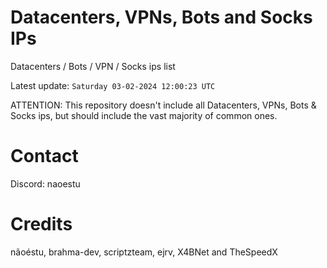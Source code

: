 # Datacenters, VPNs, Bots and Socks IPs
 
Datacenters / Bots / VPN / Socks ips list

Latest update: `Saturday 03-02-2024 12:00:23 UTC` 

ATTENTION: This repository doesn't include all Datacenters, VPNs, Bots & Socks ips, 
but should include the vast majority of common ones.

# Contact
Discord: naoestu

# Credits
nãoéstu, brahma-dev, scriptzteam, ejrv, X4BNet and TheSpeedX

